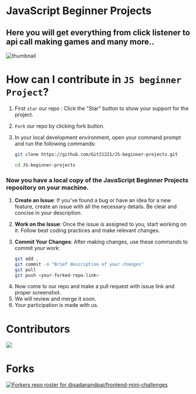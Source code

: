 # JavaScript Beginner Projects

## Here you will get everything from click listener to api call making games and many more..
![thumbnail](https://github.com/vinodjangid07/JS-beginner-projects/assets/86096184/995f1061-bf66-4568-b074-3b2a6a02c0cd)

# How can I contribute in `JS beginner Project`?

1. First `star` our repo : Click the "Star" button to show your support for the project.

2. `Fork` our repo by clicking fork button.
 
3. In your local development environment, open your command prompt and run the following commands:
   ```bash
   git clone https://github.com/Git21221/JS-beginner-projects.git
   
   cd JS-beginner-projects

    ```
 
 
<h3>Now you have a local copy of the JavaScript Beginner Projects repository on your machine.</h3>

1. **Create an Issue**: If you've found a bug or have an idea for a new feature, create an issue with all the necessary details. Be clear and concise in your description.

2. **Work on the Issue**: Once the issue is assigned to you, start working on it. Follow best coding practices and make relevant changes.

3. **Commit Your Changes**: After making changes, use these commands to commit your work:

   ```bash
   git add .
   git commit -m "Brief description of your changes"
   git pull
   git push <your-forked-repo-link>

4) Now come to our repo and make a pull request with issue link and proper screenshot.
5) We will review and merge it soon.
6) Your participation is made with us.


# Contributors

<a href="https://github.com/Git21221/JS-beginner-projects/graphs/contributors">
  <img src="https://contrib.rocks/image?repo=Git21221/JS-beginner-projects" />
</a>

# Forks

[![Forkers repo roster for @sadanandpai/frontend-mini-challenges](https://reporoster.com/forks/Git21221/JS-beginner-projects)](https://github.com/Git21221/JS-beginner-projects/network/members)


